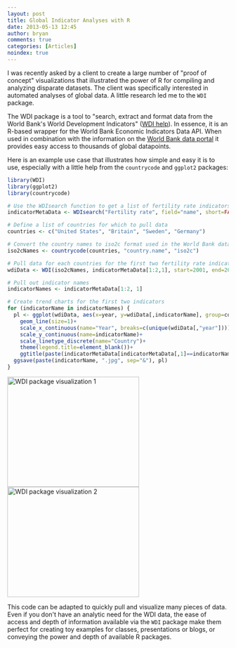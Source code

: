 ```yaml
---
layout: post
title: Global Indicator Analyses with R
date: 2013-05-13 12:45
author: bryan
comments: true
categories: [Articles]
noindex: true
---
```


I was recently asked by a client to create a large number of "proof of concept" visualizations that illustrated the power of R for compiling and analyzing disparate datasets. The client was specifically interested in automated analyses of global data. A little research led me to the `WDI` package.

The WDI package is a tool to "search, extract and format data from the World Bank's World Development Indicators" (<a title="WDI Help" href="http://cran.r-project.org/web/packages/WDI/index.html">WDI help</a>). In essence, it is an R-based wrapper for the World Bank Economic Indicators Data API. When used in combination with the information on the <a title="World Bank data portal" href="http://data.worldbank.org/data-catalog/world-development-indicators">World Bank data portal</a> it provides easy access to thousands of global datapoints. 

Here is an example use case that illustrates how simple and easy it is to use, especially with a little help from the `countrycode` and `ggplot2` packages:

```r
library(WDI)
library(ggplot2)
library(countrycode)

# Use the WDIsearch function to get a list of fertility rate indicators
indicatorMetaData <- WDIsearch("Fertility rate", field="name", short=FALSE)

# Define a list of countries for which to pull data
countries <- c("United States", "Britain", "Sweden", "Germany")

# Convert the country names to iso2c format used in the World Bank data
iso2cNames <- countrycode(countries, "country.name", "iso2c")

# Pull data for each countries for the first two fertility rate indicators, for the years 2001 to 2011
wdiData <- WDI(iso2cNames, indicatorMetaData[1:2,1], start=2001, end=2011)

# Pull out indicator names
indicatorNames <- indicatorMetaData[1:2, 1]

# Create trend charts for the first two indicators
for (indicatorName in indicatorNames) { 
  pl <- ggplot(wdiData, aes(x=year, y=wdiData[,indicatorName], group=country, color=country))+
    geom_line(size=1)+
    scale_x_continuous(name="Year", breaks=c(unique(wdiData[,"year"])))+
    scale_y_continuous(name=indicatorName)+
    scale_linetype_discrete(name="Country")+
    theme(legend.title=element_blank())+
    ggtitle(paste(indicatorMetaData[indicatorMetaData[,1]==indicatorName, "name"], "\n"))
  ggsave(paste(indicatorName, ".jpg", sep="&"), pl)
}
```

<a href="http://www.programmingr.com/wp-content/uploads/2013/05/SP.DYN_.TFRT_.IN_-e1368447690806.jpg"><img src="http://www.programmingr.com/wp-content/uploads/2013/05/SP.DYN_.TFRT_.IN_-300x251.jpg" alt="WDI package visualization 1" width="300" height="251" class="aligncenter size-medium wp-image-928" /></a><a href="http://www.programmingr.com/wp-content/uploads/2013/05/SP.ADO_.TFRT_-e1368447750359.jpg"><img src="http://www.programmingr.com/wp-content/uploads/2013/05/SP.ADO_.TFRT_-300x251.jpg" alt="WDI package visualization 2" width="300" height="251" class="aligncenter size-medium wp-image-929" /></a>

This code can be adapted to quickly pull and visualize many pieces of data. Even if you don't have an analytic need for the WDI data, the ease of access and depth of information available via the `WDI` package make them perfect for creating toy examples for classes, presentations or blogs, or conveying the power and depth of available R packages.
